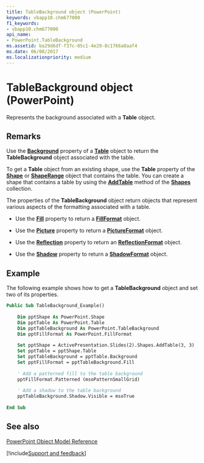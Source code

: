 ```yaml
---
title: TableBackground object (PowerPoint)
keywords: vbapp10.chm677000
f1_keywords:
- vbapp10.chm677000
api_name:
- PowerPoint.TableBackground
ms.assetid: ba29d6df-f37c-05c1-4e29-8c1766a8aaf4
ms.date: 06/08/2017
ms.localizationpriority: medium
---
```



# TableBackground object (PowerPoint)

Represents the background associated with a **Table** object.


## Remarks

Use the **[Background](PowerPoint.Table.Background.md)** property of a **[Table](PowerPoint.Table.md)** object to return the **TableBackground** object associated with the table.

 To get a **Table** object from an existing shape, use the **Table** property of the **[Shape](PowerPoint.Shape.md)** or **[ShapeRange](PowerPoint.ShapeRange.md)** object that contains the table. You can create a shape that contains a table by using the **[AddTable](PowerPoint.Shapes.AddTable.md)** method of the **[Shapes](PowerPoint.Shapes.md)** collection.

The properties of the **TableBackground** object return objects that represent various aspects of the formatting associated with a table.


- Use the **[Fill](PowerPoint.TableBackground.Fill.md)** property to return a **[FillFormat](PowerPoint.FillFormat.md)** object.
    
- Use the **[Picture](PowerPoint.TableBackground.Picture.md)** property to return a **[PictureFormat](PowerPoint.PictureFormat.md)** object.
    
- Use the **[Reflection](PowerPoint.TableBackground.Reflection.md)** property to return an **[ReflectionFormat](Office.ReflectionFormat.md)** object.
    
- Use the **[Shadow](PowerPoint.TableBackground.Shadow.md)** property to return a **[ShadowFormat](PowerPoint.ShadowFormat.md)** object.
    

## Example

The following example shows how to get a **TableBackground** object and set two of its properties.


```vb
Public Sub TableBackground_Example() 
 
    Dim pptShape As PowerPoint.Shape 
    Dim pptTable As PowerPoint.Table 
    Dim pptTableBackground As PowerPoint.TableBackground 
    Dim pptFillFormat As PowerPoint.FillFormat 
     
    Set pptShape = ActivePresentation.Slides(2).Shapes.AddTable(3, 3) 
    Set pptTable = pptShape.Table 
    Set pptTableBackground = pptTable.Background 
    Set pptFillFormat = pptTableBackground.Fill 
     
    ' Add a patterned fill to the table background 
    pptFillFormat.Patterned (msoPatternSmallGrid) 
     
    ' Add a shadow to the table background 
    pptTableBackground.Shadow.Visible = msoTrue 
     
End Sub
```


## See also


[PowerPoint Object Model Reference](overview/PowerPoint/object-model.md)

[!include[Support and feedback](~/includes/feedback-boilerplate.md)]